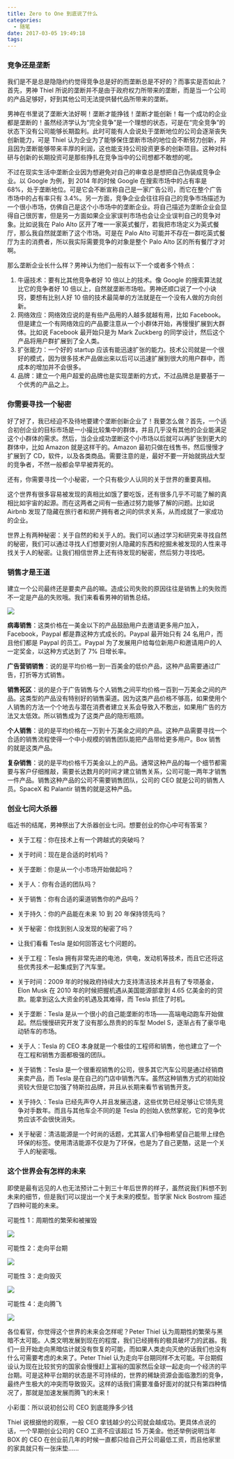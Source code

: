 ```yaml
---
title: Zero to One 到底说了什么
categories:
  - 随笔
date: 2017-03-05 19:49:18
tags:
---
```


### 竞争还是垄断

我们是不是总是隐隐约约觉得竞争总是好的而垄断总是不好的？而事实是否如此？首先，男神 Thiel 所说的垄断并不是由于政府权力所带来的垄断，而是当一个公司的产品足够好，好到其他公司无法提供替代品所带来的垄断。

男神在书里说了垄断大法好啊！垄断才能挣钱！垄断才能创新！每一个成功的企业都是垄断的！虽然经济学认为“完全竞争”是一个理想的状态，可是在“完全竞争”的状态下没有公司能够长期盈利。此时可能有人会说处于垄断地位的公司会逐渐丧失创新能力，可是 Thiel 认为企业为了能够保住垄断市场的地位会不断努力创新，并且因为垄断能够带来丰厚的利润，这也能支持公司投资更多的创新项目。这种对科研与创新的长期投资可是那些挣扎在竞争当中的公司想都不敢想的呢。

不过在现实生活中垄断企业因为想避免对自己的审查总是想把自己伪装成竞争企业。以 Google 为例，到 2014 年的时候 Google 在搜索市场中的占有率是 68%，处于垄断地位。可是它会不断宣称自己是一家广告公司，而它在整个广告市场中的占有率只有 3.4%。另一方面，竞争企业会往往将自己的竞争市场描述为一个很小市场，仿佛自己是这个小市场中的垄断企业。将自己描述为垄断企业会显得自己很厉害，但是另一方面如果企业家误判市场也会让企业误判自己的竞争对象。比如说我在 Palo Alto 区开了唯一一家英式餐厅，若我把市场定义为英式餐厅，那么我自然就垄断了这个市场。可是在 Palo Alto 可能并不存在一群吃英式餐厅为主的消费者，所以我实际需要竞争的对象是整个 Palo Alto 区的所有餐厅才对啊。

那么垄断企业长什么样？男神认为他们一般有以下一个或者多个特点：

1. 牛逼技术：要有比其他竞争者好 10 倍以上的技术。像 Google 的搜索算法就比它的竞争者好 10 倍以上，自然就垄断市场啦。男神还顺口说了一个小诀窍，要想有比别人好 10 倍的技术最简单的方法就是在一个没有人做的方向创新。
2. 网络效应：网络效应说的是有些产品用的人越多就越有用，比如 Facebook。但是建立一个有网络效应的产品要注意从一个小群体开始，再慢慢扩展到大群体。比如说 Facebook 最开始只是为 Mark Zuckberg 的同学设计，然后这个产品将用户群扩展到了全人类。
3. 扩张能力：一个好的 startup 应该有能迅速扩张的能力。技术公司就是一个很好的模式，因为很多技术产品做出来以后可以迅速扩展到很大的用户群中，而成本的增加并不会很多。
4. 品牌：建立一个用户超爱的品牌也是实现垄断的方式，不过品牌总是要基于一个优秀的产品之上。

### 你需要寻找一个秘密

好了好了，我已经迫不及待地要建个垄断创新企业了！我要怎么做？首先，一个适合初创企业的目标市场是一小撮比较集中的群体，并且几乎没有其他的企业能满足这个小群体的需求。然后，当企业成功垄断这个小市场以后就可以再扩张到更大的群体中，比如 Amazon 就是这样干的。Amazon 最初只做在线售书，然后慢慢才扩展到了 CD，软件，以及各类商品。需要注意的是，最好不要一开始就挑战大型的竞争者，不然一般都会早早被弄死的。

还有，你需要寻找一个小秘密，一个只有极少人认同的关于世界的重要真相。

这个世界有很多容易被发现的真相比如饿了要吃饭，还有很多几乎不可能了解的真相比如宇宙的起源。而在这两者之间有一些通过努力能够了解的问题。比如说 Airbnb 发现了隐藏在旅行者和房产拥有者之间的供求关系，从而成就了一家成功的企业。

世界上有两种秘密：关于自然的和关于人的。我们可以通过学习和研究来寻找自然的秘密，我们可以通过寻找人们想要对别人隐藏的东西和挖掘未被发现的人性来寻找关于人的秘密。让我们相信世界上还有待发现的秘密，然后努力寻找吧。

### 销售才是王道

建立一个公司最终还是要卖产品的嘛。造成公司失败的原因往往是销售上的失败而不一定是产品的失败哦。我们来看看男神的销售总结。

![](https://ww4.sinaimg.cn/large/006tNbRwly1fdc7h6mcyxj30go058dg6.jpg)

**病毒销售**：这类价格在一美金以下的产品鼓励用户去邀请更多用户加入，Facebook，Paypal 都是靠这种方式成长的。Paypal 最开始只有 24 名用户，而且他们都是 Paypal 的员工。Paypal 为了发展用户给每位新用户和邀请用户的人一定奖金，以这种方式达到了 7% 日增长率。

**广告营销销售**：说的是平均价格一到一百美金的低价产品，这种产品需要通过广告，打折等方式销售。

**销售死区**：说的是介于广告销售与个人销售之间平均价格一百到一万美金之间的产品。这类型的产品没有特别好的销售渠道。因为这类产品价格不够高，如果使用个人销售的方法一个个地去与潜在消费者建立关系会导致入不敷出，如果用广告的方法又太低效。所以销售成为了这类产品的隐形瓶颈。

**个人销售**：说的是平均价格在一万到十万美金之间的产品。这种产品需要寻找一个合适的销售流程使得一个中小规模的销售团队能把产品带给更多用户。Box 销售的就是这类产品。

**复杂销售**：说的是平均价格千万美金以上的产品。通常这种产品的每一个细节都需要与客户仔细推敲，需要长达数月的时间才建立销售关系，公司可能一两年才销售一件产品。销售这种产品的公司不需要销售团队，公司的 CEO 就是公司的销售人员。SpaceX 和 Palantir 销售的就是这种产品。

### 创业七问大杀器

临近书的结尾，男神祭出了大杀器创业七问。想要创业的你心中可有答案？

* 关于工程：你在技术上有一个跨越式的突破吗？
* 关于时间：现在是合适的时机吗？
* 关于垄断：你是从一个小市场开始做起吗？
* 关于人：你有合适的团队吗？
* 关于销售：你有合适的渠道销售你的产品吗？
* 关于持久：你的产品能在未来 10 到 20 年保持领先吗？
* 关于秘密：你找到别人没发现的秘密了吗？
* 让我们看看 Tesla 是如何回答这七个问题的。

* 关于工程：Tesla 拥有非常先进的电池，供电，发动机等技术，而且它还将这些优秀技术一起集成到了汽车里。
* 关于时间：2009 年的时候政府持续大力支持清洁技术并且有了专项基金，Elon Musk 在 2010 年的时候把握机遇从美国能源部拿到 4.65 亿美金的的贷款。能拿到这么大资金的机遇及其难得，而 Tesla 抓住了时机。
* 关于垄断：Tesla 是从一个很小的自己能垄断的市场——高端电动跑车开始做起。然后慢慢研究开发了没有那么昂贵的的车型 Model S，逐渐占有了豪华电动轿车的市场。
* 关于人：Tesla 的 CEO 本身就是一个极佳的工程师和销售，他也建立了一个在工程和销售方面都极强的团队。
* 关于销售：Tesla 是一个很重视销售的公司，很多其它汽车公司是通过经销商来卖产品，而 Tesla 是在自己的门店中销售汽车。虽然这种销售方式的初始投资较大但是它加强了特斯拉品牌，并且从长期来看节省销售开支。
* 关于持久：Tesla 已经先声夺人并且发展迅速，这些优势已经足够让它领先竞争对手数年。而且与其他车企不同的是 Tesla 的创始人依然掌舵，它的竞争优势应该不会很快消失。
* 关于秘密：清洁能源是一个时尚的话题，尤其富人们争相希望自己能带上绿色环保的标签。使用清洁能源不仅是为了环保，也是为了自己更酷，这是一个关于人的秘密哦。

### 这个世界会有怎样的未来

即使是最有远见的人也无法预计二十到三十年后世界的样子，虽然说我们料想不到未来的细节，但是我们可以提出一个关于未来的模型。哲学家 Nick Bostrom 描述了四种可能的未来。

可能性 1：周期性的繁荣和被摧毁

![](https://ww4.sinaimg.cn/large/006tNbRwly1fdc7k0unquj30go0au0t0.jpg)

可能性 2：走向平台期

![](https://ww2.sinaimg.cn/large/006tNbRwly1fdc7k97xuqj30go0awaa7.jpg)

可能性 3：走向毁灭

![](https://ww1.sinaimg.cn/large/006tNbRwly1fdc7kgte0ij30go0amglt.jpg)

可能性 4：走向腾飞

![](https://ww2.sinaimg.cn/large/006tNbRwly1fdc7km5y7nj30go0auwen.jpg)

各位看官，你觉得这个世界的未来会怎样呢？Peter Thiel 认为周期性的繁荣与黑暗不太可能。人类文明发展到现在的程度，我们已经拥有的极具破坏力的武器。我们一旦开始走向黑暗估计就没有恢复的可能，而如果人类走向灭绝的话我们也没有什么可需要考虑的未来了。Peter Thiel 认为走向平台期同样不太可能。平台期假设认为现在比较贫穷的国家会慢慢赶上富裕的国家然后全球一起走向一个经济的平台期。可是这种平台期的状态是不可持续的，世界的稀缺资源会面临激烈的竞争，最终产生极大的冲突而导致毁灭。这样的话我们需要准备好面对的就只有第四种情况了，那就是加速发展而腾飞的未来！

小彩蛋：所以说初创公司 CEO 到底能挣多少钱

Thiel 说根据他的观察，一般 CEO 拿钱越少的公司就会越成功。更具体点说的话，一个早期创业公司的 CEO 工资不应该超过 15 万美金。他还举例说明当年 BOX 的 CEO 在创业前几年的时候一直都只给自己开公司最低工资，而且他家里的家具就只有一张床垫......